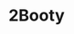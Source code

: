 ---
title: 2Booty
crosslinks:
- Pixiv
- rule34
- nier
- guro
- thighdeology
- anime
- Dakimakuras
---